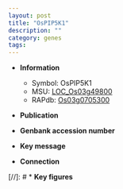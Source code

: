 ```yaml
---
layout: post
title: "OsPIP5K1"
description: ""
category: genes
tags: 
---
```


* **Information**  
    + Symbol: OsPIP5K1  
    + MSU: [LOC_Os03g49800](http://rice.uga.edu/cgi-bin/ORF_infopage.cgi?orf=LOC_Os03g49800)  
    + RAPdb: [Os03g0705300](http://rapdb.dna.affrc.go.jp/viewer/gbrowse_details/irgsp1?name=Os03g0705300)  

* **Publication**  

* **Genbank accession number**  

* **Key message**  

* **Connection**  

[//]: # * **Key figures**  


